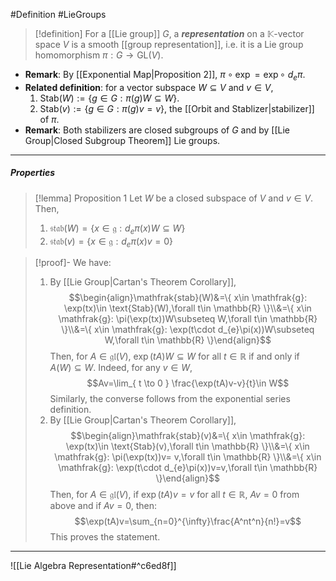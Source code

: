 #Definition #LieGroups 

> [!definition]
> For a [[Lie group]] $G$, a ***representation*** on a $\mathbb{K}$-vector space $V$ is a smooth [[group representation]], i.e. it is a Lie group homomorphism $\pi:G\to \text{GL}(V)$.
- **Remark**: By [[Exponential Map|Proposition 2]], $\pi \circ \exp= \exp \circ\  d_{e}\pi$.
- **Related definition**: for a vector subspace $W\subseteq V$ and $v\in V$,
	1. $\text{Stab}(W):=\{ g\in G:\pi(g)W\subseteq W \}$.
	2. $\text{Stab}(v):=\{ g\in G:\pi(g)v=v \}$, the [[Orbit and Stablizer|stabilizer]] of $\pi$.
- **Remark**: Both stabilizers are closed subgroups of $G$ and by [[Lie Group|Closed Subgroup Theorem]] Lie groups.
---
##### Properties
> [!lemma] Proposition 1
> Let $W$ be a closed subspace of $V$ and $v\in V$. Then,
> 1. $\mathfrak{stab}(W)=\{x\in \mathfrak{g} :d_{e}\pi(x)W\subseteq W\}$
> 2. $\mathfrak{stab}(v)=\{ x\in \mathfrak{g}:d_{e}\pi(x)v=0 \}$

> [!proof]-
> We have:
> 1. By [[Lie Group|Cartan's Theorem Corollary]], $$\begin{align}\mathfrak{stab}(W)&=\{ x\in \mathfrak{g}: \exp(tx)\in  \text{Stab}(W),\forall t\in \mathbb{R} \}\\&=\{ x\in \mathfrak{g}: \pi(\exp(tx))W\subseteq W,\forall t\in \mathbb{R} \}\\&=\{ x\in \mathfrak{g}: \exp(t\cdot d_{e}\pi(x))W\subseteq W,\forall t\in \mathbb{R} \}\end{align}$$Then, for $A\in \mathfrak{gl}(V)$, $\exp(tA)W\subseteq W$ for all $t\in \mathbb{R}$ if and only if $A(W)\subseteq W$. Indeed, for any $v\in W$, $$Av=\lim_{ t \to 0 } \frac{\exp(tA)v-v}{t}\in W$$Similarly, the converse follows from the exponential series definition.
> 2. By [[Lie Group|Cartan's Theorem Corollary]], $$\begin{align}\mathfrak{stab}(v)&=\{ x\in \mathfrak{g}: \exp(tx)\in  \text{Stab}(v),\forall t\in \mathbb{R} \}\\&=\{ x\in \mathfrak{g}: \pi(\exp(tx))v= v,\forall t\in \mathbb{R} \}\\&=\{ x\in \mathfrak{g}: \exp(t\cdot d_{e}\pi(x))v=v,\forall t\in \mathbb{R} \}\end{align}$$Then, for $A\in \mathfrak{gl}(V)$, if $\exp(tA)v=v$ for all $t\in \mathbb{R}$, $Av=0$ from above and if $Av=0$, then: $$\exp(tA)v=\sum_{n=0}^{\infty}\frac{A^nt^n}{n!}=v$$This proves the statement.
> 
---
![[Lie Algebra Representation#^c6ed8f]]